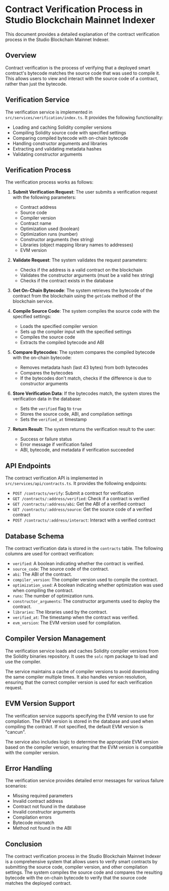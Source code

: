 # Contract Verification Process in Studio Blockchain Mainnet Indexer

This document provides a detailed explanation of the contract verification process in the Studio Blockchain Mainnet Indexer.

## Overview

Contract verification is the process of verifying that a deployed smart contract's bytecode matches the source code that was used to compile it. This allows users to view and interact with the source code of a contract, rather than just the bytecode.

## Verification Service

The verification service is implemented in `src/services/verification/index.ts`. It provides the following functionality:

- Loading and caching Solidity compiler versions
- Compiling Solidity source code with specified settings
- Comparing compiled bytecode with on-chain bytecode
- Handling constructor arguments and libraries
- Extracting and validating metadata hashes
- Validating constructor arguments

## Verification Process

The verification process works as follows:

1. **Submit Verification Request**: The user submits a verification request with the following parameters:
   - Contract address
   - Source code
   - Compiler version
   - Contract name
   - Optimization used (boolean)
   - Optimization runs (number)
   - Constructor arguments (hex string)
   - Libraries (object mapping library names to addresses)
   - EVM version

2. **Validate Request**: The system validates the request parameters:
   - Checks if the address is a valid contract on the blockchain
   - Validates the constructor arguments (must be a valid hex string)
   - Checks if the contract exists in the database

3. **Get On-Chain Bytecode**: The system retrieves the bytecode of the contract from the blockchain using the `getCode` method of the blockchain service.

4. **Compile Source Code**: The system compiles the source code with the specified settings:
   - Loads the specified compiler version
   - Sets up the compiler input with the specified settings
   - Compiles the source code
   - Extracts the compiled bytecode and ABI

5. **Compare Bytecodes**: The system compares the compiled bytecode with the on-chain bytecode:
   - Removes metadata hash (last 43 bytes) from both bytecodes
   - Compares the bytecodes
   - If the bytecodes don't match, checks if the difference is due to constructor arguments

6. **Store Verification Data**: If the bytecodes match, the system stores the verification data in the database:
   - Sets the `verified` flag to `true`
   - Stores the source code, ABI, and compilation settings
   - Sets the `verified_at` timestamp

7. **Return Result**: The system returns the verification result to the user:
   - Success or failure status
   - Error message if verification failed
   - ABI, bytecode, and metadata if verification succeeded

## API Endpoints

The contract verification API is implemented in `src/services/api/contracts.ts`. It provides the following endpoints:

- `POST /contracts/verify`: Submit a contract for verification
- `GET /contracts/:address/verified`: Check if a contract is verified
- `GET /contracts/:address/abi`: Get the ABI of a verified contract
- `GET /contracts/:address/source`: Get the source code of a verified contract
- `POST /contracts/:address/interact`: Interact with a verified contract

## Database Schema

The contract verification data is stored in the `contracts` table. The following columns are used for contract verification:

- `verified`: A boolean indicating whether the contract is verified.
- `source_code`: The source code of the contract.
- `abi`: The ABI of the contract.
- `compiler_version`: The compiler version used to compile the contract.
- `optimization_used`: A boolean indicating whether optimization was used when compiling the contract.
- `runs`: The number of optimization runs.
- `constructor_arguments`: The constructor arguments used to deploy the contract.
- `libraries`: The libraries used by the contract.
- `verified_at`: The timestamp when the contract was verified.
- `evm_version`: The EVM version used for compilation.

## Compiler Version Management

The verification service loads and caches Solidity compiler versions from the Solidity binaries repository. It uses the `solc` npm package to load and use the compiler.

The service maintains a cache of compiler versions to avoid downloading the same compiler multiple times. It also handles version resolution, ensuring that the correct compiler version is used for each verification request.

## EVM Version Support

The verification service supports specifying the EVM version to use for compilation. The EVM version is stored in the database and used when compiling the contract. If not specified, the default EVM version is "cancun".

The service also includes logic to determine the appropriate EVM version based on the compiler version, ensuring that the EVM version is compatible with the compiler version.

## Error Handling

The verification service provides detailed error messages for various failure scenarios:

- Missing required parameters
- Invalid contract address
- Contract not found in the database
- Invalid constructor arguments
- Compilation errors
- Bytecode mismatch
- Method not found in the ABI

## Conclusion

The contract verification process in the Studio Blockchain Mainnet Indexer is a comprehensive system that allows users to verify smart contracts by submitting the source code, compiler version, and other compilation settings. The system compiles the source code and compares the resulting bytecode with the on-chain bytecode to verify that the source code matches the deployed contract.

